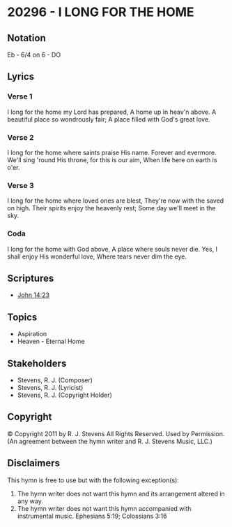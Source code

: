 # 20296 - I LONG FOR THE HOME

## Notation

Eb - 6/4 on 6 - DO

## Lyrics

### Verse 1

I long for the home my Lord has prepared, A home up in heav'n above. A beautiful place so wondrously fair; A place filled with God's great love.

### Verse 2

I long for the home where saints praise His name. Forever and evermore. We'll sing 'round His throne, for this is our aim, When life here on earth is o'er.

### Verse 3

I long for the home where loved ones are blest, They're now with the  saved on high. Their spirits enjoy the heavenly rest; Some day we'll meet in the sky.

### Coda

I long for the home with God above, A place where souls never die. Yes, I shall enjoy His wonderful love, Where tears never dim the eye.


## Scriptures

- [John 14:23](https://www.biblegateway.com/passage/?search=John%2014%3A23)

## Topics

- Aspiration
- Heaven - Eternal Home

## Stakeholders

- Stevens, R. J. (Composer)
- Stevens, R. J. (Lyricist)
- Stevens, R. J. (Copyright Holder)

## Copyright

© Copyright 2011 by R. J. Stevens All Rights Reserved. Used by Permission.
(An agreement between the hymn writer and R. J. Stevens Music, LLC.)

## Disclaimers

This hymn is free to use but with the following exception(s):
1. The hymn writer does not want this hymn and its arrangement altered in any way.
2. The hymn writer does not want this hymn accompanied with instrumental music.
Ephesians 5:19; Colossians 3:16

